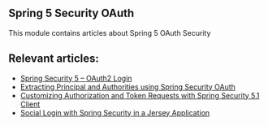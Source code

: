 ## Spring 5 Security OAuth

This module contains articles about Spring 5 OAuth Security

## Relevant articles:

- [Spring Security 5 – OAuth2 Login](https://www.baeldung.com/spring-security-5-oauth2-login)
- [Extracting Principal and Authorities using Spring Security OAuth](https://www.baeldung.com/spring-security-oauth-principal-authorities-extractor)
- [Customizing Authorization and Token Requests with Spring Security 5.1 Client](https://www.baeldung.com/spring-security-custom-oauth-requests)
- [Social Login with Spring Security in a Jersey Application](https://www.baeldung.com/spring-security-social-login-jersey)
